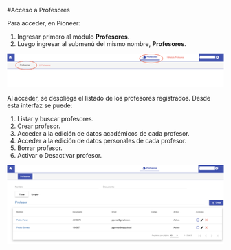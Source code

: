 #Acceso a Profesores

Para acceder, en Pioneer:

1. Ingresar primero al módulo **Profesores**.
2. Luego ingresar al submenú del mismo nombre, **Profesores**.

![Acceso](./img/acceso_profesores.png)

Al acceder, se despliega el listado de los profesores registrados.
Desde esta interfaz se puede:

1. Listar y buscar profesores.
2. Crear profesor.
2. Acceder a la edición de datos académicos de cada profesor.
3. Acceder a la edición de datos personales de cada profesor.
4. Borrar profesor.
5. Activar o Desactivar profesor.

![Listado](./img/listado_profesores.png)